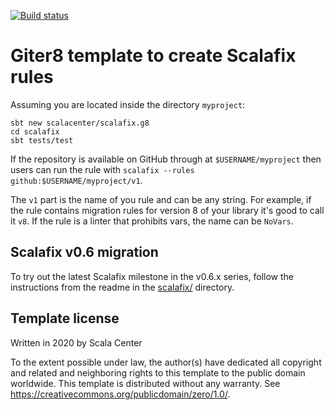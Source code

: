 [![Build status](https://github.com/scalacenter/scalafix.g8/workflows/CI/badge.svg)](https://github.com/scalacenter/scalafix.g8/actions?query=workflow)

# Giter8 template to create Scalafix rules

Assuming you are located inside the directory `myproject`:

```
sbt new scalacenter/scalafix.g8
cd scalafix
sbt tests/test
```

If the repository is available on GitHub through at `$USERNAME/myproject`
then users can run the rule with `scalafix --rules github:$USERNAME/myproject/v1`.

The `v1` part is the name of you rule and can be any string.
For example, if the rule contains migration rules for version
8 of your library it's good to call it `v8`.
If the rule is a linter that prohibits vars, the name can be `NoVars`.


## Scalafix v0.6 migration

To try out the latest Scalafix milestone in the v0.6.x series,
follow the instructions from the readme in the [scalafix/](scalafix/readme.md)
directory.

## Template license

Written in 2020 by Scala Center

To the extent possible under law, the author(s) have dedicated all copyright and related
and neighboring rights to this template to the public domain worldwide.
This template is distributed without any warranty. See <https://creativecommons.org/publicdomain/zero/1.0/>.
